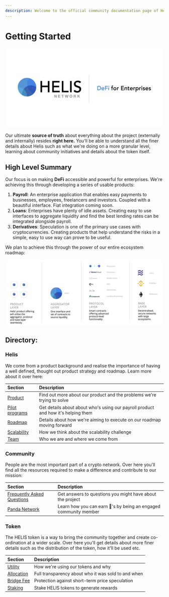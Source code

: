 ```yaml
---
description: Welcome to the official community documentation page of Helis Network!
---
```


# Getting Started

![](.gitbook/assets/image%20%2824%29.png)

Our ultimate **source of truth** about everything about the project \(externally and internally\) resides **right here.** You'll be able to understand all the finer details about Helis such as what we're doing on a more granular level, learning about community initiatives and details about the token itself.

## High Level Summary

Our focus is on making **DeFi** accessible and powerful for enterprises. We're achieving this through developing a series of usable products:

1. **Payroll**: An enterprise application that enables easy payments to businesses, employees, freelancers and investors. Coupled with a beautiful interface. Fiat integration coming soon.
2. **Loans**: Enterprises have plenty of idle assets. Creating easy to use interfaces to aggregate liquidity and find the best lending rates can be integrated alongside payroll.
3. **Derivatives**: Speculation is one of the primary use cases with cryptocurrencies. Creating products that help understand the risks in a simple, easy to use way can prove to be useful. 

We plan to achieve this through the power of our entire ecosystem roadmap:

![](.gitbook/assets/screen-shot-2019-06-23-at-8.40.45-am.png)

## Directory:

### Helis

We come from a product background and realise the importance of having a well defined, thought out product strategy and roadmap. Learn more about it over here:

| Section | Description |
| :--- | :--- |
| [Product](helis/product.md) | Find out more about our product and the problems we're trying to solve |
| [Pilot programs](helis/pilot-programs.md) | Get details about about who's using our payroll product and how it's helping them |
| [Roadmap](helis/roadmap.md) | Details about how we're aiming to execute on our roadmap moving forward |
| [Scalability](helis/tech/scalability.md) | How we think about the scalability challenge |
| [Team](helis/team.md) | Who we are and where we come from |

### Community

People are the most important part of a crypto network. Over here you'll find all the resources required to make a difference and contribute to our mission:

| Section | Description |
| :--- | :--- |
| [Frequently Asked Questions](community/frequently-asked-questions.md) | Get answers to questions you might have about the project |
| [Panda Network](community/panda-network/) | Learn how you can earn 🐼's by being an engaged community member |

### Token

The HELIS token is a way to bring the community together and create co-ordination at a wider scale. Over here you'll get details about more finer details such as the distribution of the token, how it'll be used etc.

| Section | Description |
| :--- | :--- |
| [Utility](token/utility.md) | How we're using our tokens and why |
| [Allocation](token/allocation.md) | Full transparency about who it was sold to and when |
| [Bridge Fee](token/bridge-toll/) | Protection against short-term price speculation |
| [Staking](token/staking.md) | Stake HELIS tokens to generate rewards |

###  

